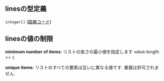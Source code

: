 ## linesの型定義

`integer[]` ([路線コード](station-properties-駅が登録されている路線-路線コード.md))

## linesの値の制限

**minimum number of items**: リストの長さの最小値を指定します value.length >= `1`

**unique items**: リストのすべての要素は互いに異なる値です. 重複は許可されません.
